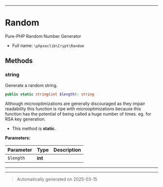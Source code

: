 ***

# Random

Pure-PHP Random Number Generator



* Full name: `\phpseclib\Crypt\Random`




## Methods


### string

Generate a random string.

```php
public static string(int $length): string
```

Although microoptimizations are generally discouraged as they impair readability this function is ripe with
microoptimizations because this function has the potential of being called a huge number of times.
eg. for RSA key generation.

* This method is **static**.




**Parameters:**

| Parameter | Type | Description |
|-----------|------|-------------|
| `$length` | **int** |  |





***


***
> Automatically generated on 2025-03-15
